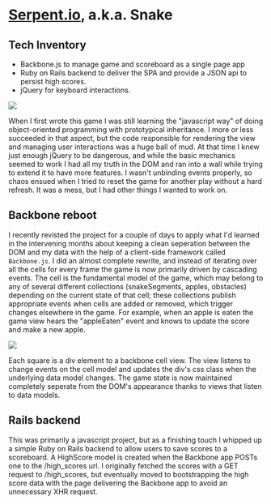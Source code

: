 # <a href="http://www.serpento.io">Serpent.io</a>, a.k.a. Snake

## Tech Inventory

- Backbone.js to manage game and scoreboard as a single page app
- Ruby on Rails backend to deliver the SPA and provide a JSON api to persist high scores.
- jQuery for keyboard interactions.

<img src="http://www.github.com/jhamon/snake.js/raw/master/serpent_screenshot.png">

When I first wrote this game I was still learning the "javascript way" of doing object-oriented programming with prototypical inheritance.  I more or less succeeded in that aspect, but the code responsible for rendering the view and managing user interactions was a huge ball of mud.  At that time I knew just enough jQuery to be dangerous, and while the basic mechanics seemed to work I had all my truth in the DOM and ran into a wall while trying to extend it to have more features.  I wasn't unbinding events properly, so chaos ensued when I tried to reset the game for another play without a hard refresh.  It was a mess, but I had other things I wanted to work on.

## Backbone reboot
I recently revisted the project for a couple of days to apply what I'd learned in the intervening months about keeping a clean seperation between the DOM and my data with the help of a client-side framework called `Backbone.js`.  I did an almost complete rewrite, and instead of iterating over all the cells for every frame the game is now primarily driven by cascading events.  The cell is the fundamental model of the game, which may belong to any of several different collections (snakeSegments, apples, obstacles) depending on the current state of that cell; these collections publish appropriate events when cells are added or removed, which trigger changes elsewhere in the game.  For example, when an apple is eaten the game view hears the "appleEaten" event and knows to update the score and make a new apple.

<img src="http://www.github.com/jhamon/snake.js/raw/master/serpent_scoreboard_screenshot.png">

Each square is a div element to a backbone cell view.  The view listens to change events on the cell model and updates the div's css class when the underlying data model changes.  The game state is now maintained completely seperate from the DOM's appearance thanks to views that listen to data models.

## Rails backend

This was primarily a javascript project, but as a finishing touch I whipped up a simple Ruby on Rails backend to allow users to save scores to a scoreboard.  A <span class="code">HighScore</span> model is created when the Backbone app <span class="code">POST</span>s one to the <span class="code">/high_scores</span> url. I originally fetched the scores with a <span class="code">GET</span> request to <span class="code">/high_scores</span>, but eventually moved to bootstrapping the high score data with the page delivering the Backbone app to avoid an unnecessary XHR request.
